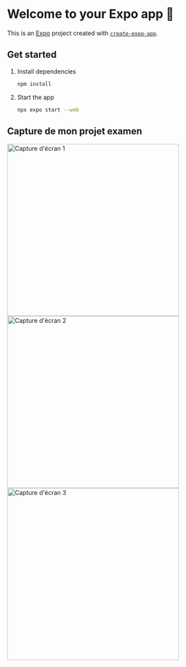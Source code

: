 # Welcome to your Expo app 👋

This is an [Expo](https://expo.dev) project created with [`create-expo-app`](https://www.npmjs.com/package/create-expo-app).

## Get started

1. Install dependencies

   ```bash
   npm install
   ```

2. Start the app

   ```bash
   npx expo start --web

## Capture de mon projet examen

<img src="./capture/capture1ex.jpg" alt="Capture d'écran 1" width="400"/>
<img src="./capture/capture2ex.jpg" alt="Capture d'écran 2" width="400"/>
<img src="./capture/capture3ex.jpg" alt="Capture d'écran 3" width="400"/>

